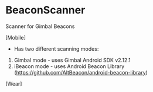 # BeaconScanner
Scanner for Gimbal Beacons

[Mobile]
* Has two different scanning modes:
1. Gimbal mode - uses Gimbal Android SDK v2.12.1
2. iBeacon mode - uses Android Beacon Library (https://github.com/AltBeacon/android-beacon-library)

[Wear]